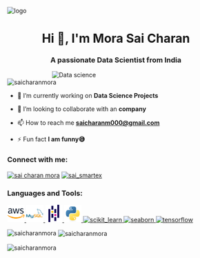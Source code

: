 ![logo](https://github.com/saicharanmora/sai_mora/blob/main/Mora%20Sai%20Charan.png)
<h1 align="center">Hi 👋, I'm Mora Sai Charan</h1>
<h3 align="center">A passionate Data Scientist from India</h3>

<img align="right" alt="Data science" width="400" src=https://sithcomputers.com/wp-content/uploads/2023/03/Data-Science.gif>

<p align="left"> <img src="https://komarev.com/ghpvc/?username=saicharanmora&label=Profile%20views&color=0e75b6&style=flat" alt="saicharanmora" /> </p>

- 🔭 I’m currently working on **Data Science Projects**

- 👯 I’m looking to collaborate with an **company**

- 📫 How to reach me **saicharanm000@gmail.com**

- ⚡ Fun fact **I am funny😅**

<h3 align="left">Connect with me:</h3>
<p align="left">
<a href="https://linkedin.com/in/sai charan mora" target="blank"><img align="center" src="https://raw.githubusercontent.com/rahuldkjain/github-profile-readme-generator/master/src/images/icons/Social/linked-in-alt.svg" alt="sai charan mora" height="30" width="40" /></a>
<a href="https://instagram.com/sai_smartex" target="blank"><img align="center" src="https://raw.githubusercontent.com/rahuldkjain/github-profile-readme-generator/master/src/images/icons/Social/instagram.svg" alt="sai_smartex" height="30" width="40" /></a>
</p>

<h3 align="left">Languages and Tools:</h3>
<p align="left"> <a href="https://aws.amazon.com" target="_blank" rel="noreferrer"> <img src="https://raw.githubusercontent.com/devicons/devicon/master/icons/amazonwebservices/amazonwebservices-original-wordmark.svg" alt="aws" width="40" height="40"/> </a> <a href="https://www.mysql.com/" target="_blank" rel="noreferrer"> <img src="https://raw.githubusercontent.com/devicons/devicon/master/icons/mysql/mysql-original-wordmark.svg" alt="mysql" width="40" height="40"/> </a> <a href="https://pandas.pydata.org/" target="_blank" rel="noreferrer"> <img src="https://raw.githubusercontent.com/devicons/devicon/2ae2a900d2f041da66e950e4d48052658d850630/icons/pandas/pandas-original.svg" alt="pandas" width="40" height="40"/> </a> <a href="https://www.python.org" target="_blank" rel="noreferrer"> <img src="https://raw.githubusercontent.com/devicons/devicon/master/icons/python/python-original.svg" alt="python" width="40" height="40"/> </a> <a href="https://scikit-learn.org/" target="_blank" rel="noreferrer"> <img src="https://upload.wikimedia.org/wikipedia/commons/0/05/Scikit_learn_logo_small.svg" alt="scikit_learn" width="40" height="40"/> </a> <a href="https://seaborn.pydata.org/" target="_blank" rel="noreferrer"> <img src="https://seaborn.pydata.org/_images/logo-mark-lightbg.svg" alt="seaborn" width="40" height="40"/> </a> <a href="https://www.tensorflow.org" target="_blank" rel="noreferrer"> <img src="https://www.vectorlogo.zone/logos/tensorflow/tensorflow-icon.svg" alt="tensorflow" width="40" height="40"/> </a> </p>

<p><img align="left" src="https://github-readme-stats.vercel.app/api/top-langs?username=saicharanmora&show_icons=true&locale=en&layout=compact" alt="saicharanmora" /></p>

<p>&nbsp;<img align="center" src="https://github-readme-stats.vercel.app/api?username=saicharanmora&show_icons=true&locale=en" alt="saicharanmora" /></p>

<p><img align="center" src="https://github-readme-streak-stats.herokuapp.com/?user=saicharanmora&" alt="saicharanmora" /></p>
